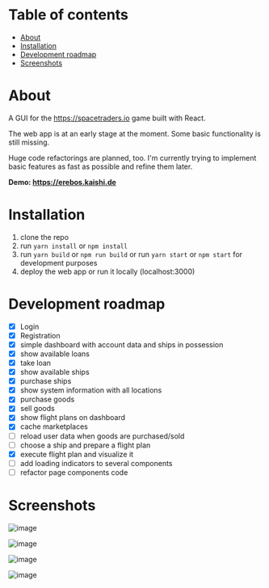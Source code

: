 # Table of contents

- [About](#about)
- [Installation](#installation)
- [Development roadmap](#development-roadmap)
- [Screenshots](#screenshots)

# About

A GUI for the https://spacetraders.io game built with React.

The web app is at an early stage at the moment. Some basic functionality is still missing.

Huge code refactorings are planned, too. I'm currently trying to implement basic features as fast as possible and refine them later.

**Demo: https://erebos.kaishi.de**

# Installation

1. clone the repo
2. run `yarn install` or `npm install`
3. run `yarn build` or `npm run build` or run `yarn start` or `npm start` for development purposes
4. deploy the web app or run it locally (localhost:3000)

# Development roadmap
* [x] Login
* [x] Registration
* [x] simple dashboard with account data and ships in possession
* [x] show available loans
* [x] take loan
* [x] show available ships
* [x] purchase ships
* [x] show system information with all locations
* [x] purchase goods
* [x] sell goods
* [x] show flight plans on dashboard
* [x] cache marketplaces
* [ ] reload user data when goods are purchased/sold
* [ ] choose a ship and prepare a flight plan
* [x] execute flight plan and visualize it
* [ ] add loading indicators to several components
* [ ] refactor page components code

# Screenshots

![image](https://user-images.githubusercontent.com/5131112/111014336-85a4a580-83a3-11eb-9020-4e9a4e5cc6d6.png)

![image](https://user-images.githubusercontent.com/5131112/111014357-98b77580-83a3-11eb-9bba-0fe905182857.png)

![image](https://user-images.githubusercontent.com/5131112/111014353-93f2c180-83a3-11eb-9264-af84b9bb082f.png)

![image](https://user-images.githubusercontent.com/5131112/111014365-9ead5680-83a3-11eb-9d03-3babb17aad18.png)
